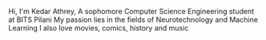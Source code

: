 Hi, I'm Kedar Athrey, A sophomore Computer Science Engineering student at BITS Pilani
My passion lies in the fields of Neurotechnology and Machine Learning
I also love movies, comics, history and music


<!---
KedarAthrey/KedarAthrey is a ✨ special ✨ repository because its `README.md` (this file) appears on your GitHub profile.
You can click the Preview link to take a look at your changes.
--->
